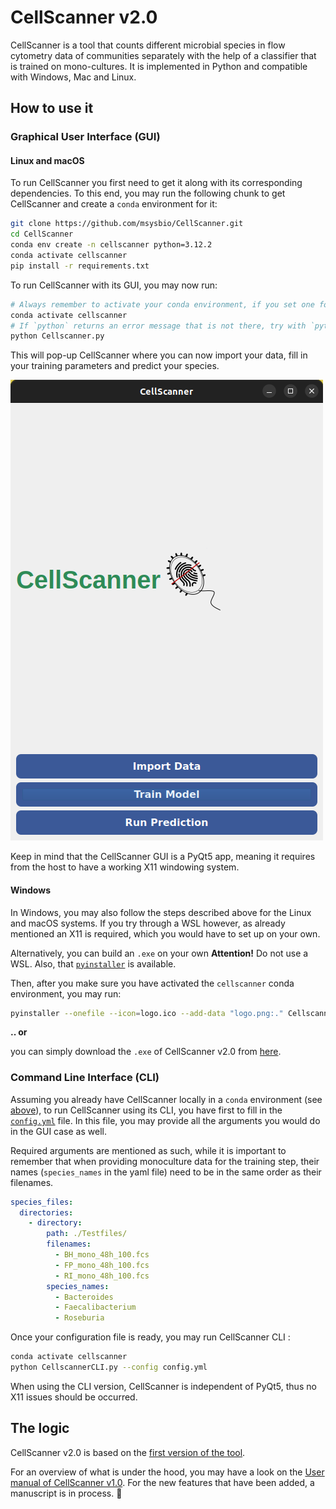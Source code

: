 # CellScanner v2.0

CellScanner is a tool that counts different microbial species in flow cytometry data of communities separately with the help of a classifier that is trained on mono-cultures. It is implemented in Python and compatible with Windows, Mac and Linux.


## How to use it 


### Graphical User Interface (GUI)


#### Linux and macOS

To run CellScanner you first need to get it along with its corresponding dependencies. 
To this end, you may run the following chunk to get CellScanner and create a `conda` environment for it:

```bash
git clone https://github.com/msysbio/CellScanner.git
cd CellScanner
conda env create -n cellscanner python=3.12.2 
conda activate cellscanner
pip install -r requirements.txt
```

To run CellScanner with its GUI, you may now run:

```bash
# Always remember to activate your conda environment, if you set one for CellScanner
conda activate cellscanner
# If `python` returns an error message that is not there, try with `python3` instead
python Cellscanner.py
```

This will pop-up CellScanner where you can now import your data, fill in your training parameters and 
predict your species. 

![gui_main](./GUI.png)


Keep in mind that the CellScanner GUI is a PyQt5 app, meaning it requires from the host to have a working X11 windowing system.


#### Windows

In Windows, you may also follow the steps described above for the Linux and macOS systems.
If you try through a WSL however, as already mentioned an X11 is required, which you would have to set up on your own.

Alternatively, you can build an `.exe` on your own
**Attention!** Do not use a WSL. Also, that [`pyinstaller`](https://pyinstaller.org/en/stable/) is available. 

Then, after you make sure you have activated the `cellscanner` conda environment, you may run:

```bash
pyinstaller --onefile --icon=logo.ico --add-data "logo.png:." Cellscanner.py
```

<!-- REMEMBER to add link -->
**.. or** 

you can simply download the `.exe` of CellScanner v2.0 from [here](). 



### Command Line Interface (CLI)


Assuming you already have CellScanner locally in a `conda` environment (see [above](./README.md#linux-and-macos)),
to run CellScanner using its CLI, you have first to fill in the [`config.yml`](./config.yml) file.
In this file, you may provide all the arguments you would do in the GUI case as well. 

Required arguments are mentioned as such, while it is important to remember that when providing monoculture data for the training step, their names (`species_names` in the yaml file) need to be in the same order as their filenames.

```yaml
species_files:
  directories:
    - directory:
        path: ./Testfiles/
        filenames:
          - BH_mono_48h_100.fcs
          - FP_mono_48h_100.fcs
          - RI_mono_48h_100.fcs
        species_names:
          - Bacteroides
          - Faecalibacterium
          - Roseburia
```
Once your configuration file is ready, you may run CellScanner CLI :

```bash
conda activate cellscanner
python CellscannerCLI.py --config config.yml
```


When using the CLI version, CellScanner is independent of PyQt5, thus no X11 issues should be occurred. 



## The logic 

CellScanner v2.0 is based on the [first version of the tool](https://github.com/Clem-Jos/CellScanner/tree/main). 

For an overview of what is under the hood, you may have a look on the [User manual of CellScanner v1.0](https://github.com/Clem-Jos/CellScanner/blob/main/CellScanner_1.1.0/CellScanner_user_manual.pdf).
For the new features that have been added, a manuscript is in process. :pencil:





